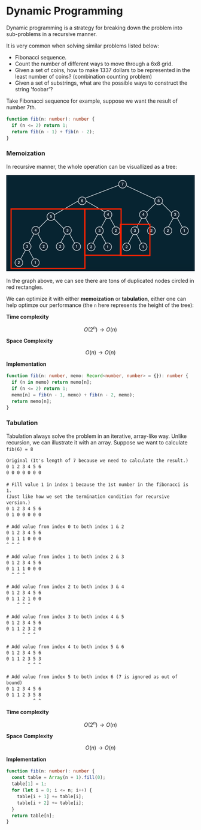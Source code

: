 # Dynamic Programming

Dynamic programming is a strategy for breaking down the problem into sub-problems in a recursive manner.

It is very common when solving similar problems listed below:

- Fibonacci sequence.
- Count the number of different ways to move through a 6x8 grid.
- Given a set of coins, how to make 1337 dollars to be represented in the least number of coins? (combination counting problem)
- Given a set of substrings, what are the possible ways to construct the string 'foobar'?

Take Fibonacci sequence for example, suppose we want the result of number 7th.

```ts
function fib(n: number): number {
  if (n <= 2) return 1;
  return fib(n - 1) + fib(n - 2);
}
```

### Memoization

In recursive manner, the whole operation can be visuallized as a tree:

![tree](https://github.com/zushenyan/ds-algo/blob/main/dynamic-programming/tree.png)

In the graph above, we can see there are tons of duplicated nodes circled in red rectangles.

We can optimize it with either **memoization** or **tabulation**, either one can help optimze our performance (the `n` here represents the height of the tree):

**Time complexity**

```math
O(2^n) \rightarrow O(n)
```

**Space Complexity**

```math
O(n) \rightarrow O(n)
```

**Implementation**

```ts
function fib(n: number, memo: Record<number, number> = {}): number {
  if (n in memo) return memo[n];
  if (n <= 2) return 1;
  memo[n] = fib(n - 1, memo) + fib(n - 2, memo);
  return memo[n];
}
```

### Tabulation

Tabulation always solve the problem in an iterative, array-like way. Unlike recursion, we can illustrate it with an array. Suppose we want to calculate `fib(6) = 8`

```
Original (It's length of 7 because we need to calculate the result.)
0 1 2 3 4 5 6
0 0 0 0 0 0 0

# Fill value 1 in index 1 because the 1st number in the fibonacci is 1.
(Just like how we set the termination condition for recursive version.)
0 1 2 3 4 5 6
0 1 0 0 0 0 0

# Add value from index 0 to both index 1 & 2
0 1 2 3 4 5 6
0 1 1 1 0 0 0
^ ^ ^

# Add value from index 1 to both index 2 & 3
0 1 2 3 4 5 6
0 1 1 1 0 0 0
  ^ ^ ^

# Add value from index 2 to both index 3 & 4
0 1 2 3 4 5 6
0 1 1 2 1 0 0
    ^ ^ ^

# Add value from index 3 to both index 4 & 5
0 1 2 3 4 5 6
0 1 1 2 3 2 0
      ^ ^ ^

# Add value from index 4 to both index 5 & 6
0 1 2 3 4 5 6
0 1 1 2 3 5 3
        ^ ^ ^

# Add value from index 5 to both index 6 (7 is ignored as out of bound)
0 1 2 3 4 5 6
0 1 1 2 3 5 8
          ^ ^
```

**Time complexity**

```math
O(2^n) \rightarrow O(n)
```

**Space Complexity**

```math
O(n) \rightarrow O(n)
```

**Implementation**

```ts
function fib(n: number): number {
  const table = Array(n + 1).fill(0);
  table[1] = 1;
  for (let i = 0; i <= n; i++) {
    table[i + 1] += table[i];
    table[i + 2] += table[i];
  }
  return table[n];
}
```
